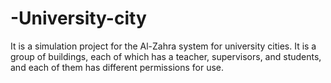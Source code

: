 # -University-city
It is a simulation project for the Al-Zahra system for university cities. It is a group of buildings, each of which has a teacher, supervisors, and students, and each of them has different permissions for use.
